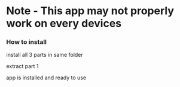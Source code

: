 # Note - This app may not properly work on every devices

<h3>How to install</h3>
 <p>install all 3 parts in same folder</p>
 <p>extract part 1</p>
 <p>app is installed and ready to use</p>
